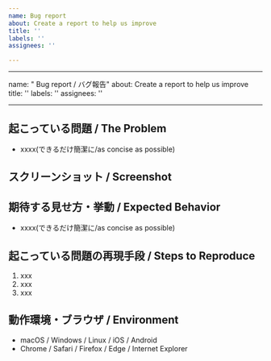 ```yaml
---
name: Bug report
about: Create a report to help us improve
title: ''
labels: ''
assignees: ''

---
```


---
name: " Bug report / バグ報告"
about: Create a report to help us improve
title: ''
labels: ''
assignees: ''

---

## 起こっている問題 / The Problem
- xxxx(できるだけ簡潔に/as concise as possible)

## スクリーンショット / Screenshot
<!-- バグであればdeveloper toolからコンソールも合わせて添付 -->
<!-- If it's a bug, attach a screenshot of the developer tool console -->

## 期待する見せ方・挙動 / Expected Behavior
- xxxx(できるだけ簡潔に/as concise as possible)


## 起こっている問題の再現手段 / Steps to Reproduce
1. xxx
2. xxx
3. xxx

## 動作環境・ブラウザ / Environment
- macOS / Windows / Linux / iOS / Android
- Chrome / Safari / Firefox / Edge / Internet Explorer
